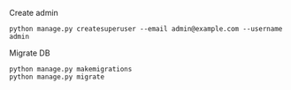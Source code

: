 Create admin
```
python manage.py createsuperuser --email admin@example.com --username admin
```
Migrate DB
```
python manage.py makemigrations
python manage.py migrate
```
